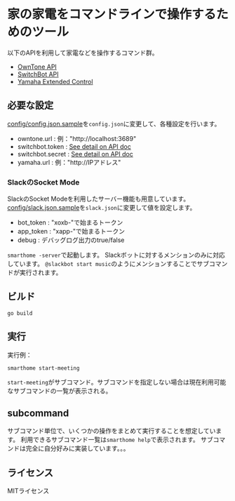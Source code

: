 # 家の家電をコマンドラインで操作するためのツール

以下のAPIを利用して家電などを操作するコマンド群。

* [OwnTone API](https://owntone.github.io/owntone-server/json-api/)
* [SwitchBot API](https://github.com/OpenWonderLabs/SwitchBotAPI)
* [Yamaha Extended Control](https://github.com/rsc-dev/pyamaha/blob/master/doc/YXC_API_Spec_Basic_v2.0.pdf)
 
## 必要な設定

[config/config.json.sample](./config/config.json.sample)を`config.json`に変更して、各種設定を行います。

* owntone.url : 例："http://localhost:3689"
* switchbot.token : [See detail on API doc](https://github.com/OpenWonderLabs/SwitchBotAPI#getting-started) 
* switchbot.secret : [See detail on API doc](https://github.com/OpenWonderLabs/SwitchBotAPI#getting-started)
* yamaha.url : 例："http://IPアドレス"

### SlackのSocket Mode

SlackのSocket Modeを利用したサーバー機能も用意しています。
[config/slack.json.sample](./config/slack.json.sample)を`slack.json`に変更して値を設定します。

* bot_token : "xoxb-"で始まるトークン
* app_token : "xapp-"で始まるトークン
* debug : デバッグログ出力のtrue/false

`smarthome -server`で起動します。
Slackボットに対するメンションのみに対応しています。 
`@slackbot start music`のようにメンションすることでサブコマンドが実行されます。

## ビルド

```
go build
```

## 実行

実行例：

```
smarthome start-meeting
```

`start-meeting`がサブコマンド。サブコマンドを指定しない場合は現在利用可能なサブコマンドの一覧が表示される。

## subcommand

サブコマンド単位で、いくつかの操作をまとめて実行することを想定しています。
利用できるサブコマンド一覧は`smarthome help`で表示されます。
サブコマンドは完全に自分好みに実装しています。。。

## ライセンス

MITライセンス